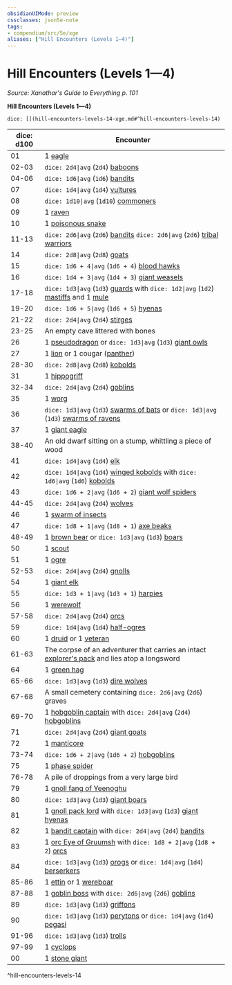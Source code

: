 ```yaml
---
obsidianUIMode: preview
cssclasses: json5e-note
tags:
- compendium/src/5e/xge
aliases: ["Hill Encounters (Levels 1—4)"]
---
```

# Hill Encounters (Levels 1—4)
*Source: Xanathar's Guide to Everything p. 101* 

**Hill Encounters (Levels 1—4)**

`dice: [](hill-encounters-levels-14-xge.md#^hill-encounters-levels-14)`

| dice: d100 | Encounter |
|------------|-----------|
| 01 | 1 [eagle](compendium/bestiary/beast/eagle.md) |
| 02-03 | `dice: 2d4\|avg` (`2d4`) [baboons](compendium/bestiary/beast/baboon.md) |
| 04-06 | `dice: 1d6\|avg` (`1d6`) [bandits](compendium/bestiary/humanoid/bandit.md) |
| 07 | `dice: 1d4\|avg` (`1d4`) [vultures](compendium/bestiary/beast/vulture.md) |
| 08 | `dice: 1d10\|avg` (`1d10`) [commoners](compendium/bestiary/humanoid/commoner.md) |
| 09 | 1 [raven](compendium/bestiary/beast/raven.md) |
| 10 | 1 [poisonous snake](compendium/bestiary/beast/poisonous-snake.md) |
| 11-13 | `dice: 2d6\|avg` (`2d6`) [bandits](compendium/bestiary/humanoid/bandit.md) `dice: 2d6\|avg` (`2d6`) [tribal warriors](compendium/bestiary/humanoid/tribal-warrior.md) |
| 14 | `dice: 2d8\|avg` (`2d8`) [goats](compendium/bestiary/beast/goat.md) |
| 15 | `dice: 1d6 + 4\|avg` (`1d6 + 4`) [blood hawks](compendium/bestiary/beast/blood-hawk.md) |
| 16 | `dice: 1d4 + 3\|avg` (`1d4 + 3`) [giant weasels](compendium/bestiary/beast/giant-weasel.md) |
| 17-18 | `dice: 1d3\|avg` (`1d3`) [guards](compendium/bestiary/humanoid/guard.md) with `dice: 1d2\|avg` (`1d2`) [mastiffs](compendium/bestiary/beast/mastiff.md) and 1 [mule](compendium/bestiary/beast/mule.md) |
| 19-20 | `dice: 1d6 + 5\|avg` (`1d6 + 5`) [hyenas](compendium/bestiary/beast/hyena.md) |
| 21-22 | `dice: 2d4\|avg` (`2d4`) [stirges](compendium/bestiary/beast/stirge.md) |
| 23-25 | An empty cave littered with bones |
| 26 | 1 [pseudodragon](compendium/bestiary/dragon/pseudodragon.md) or `dice: 1d3\|avg` (`1d3`) [giant owls](compendium/bestiary/beast/giant-owl.md) |
| 27 | 1 [lion](compendium/bestiary/beast/lion.md) or 1 cougar ([panther](compendium/bestiary/beast/panther.md)) |
| 28-30 | `dice: 2d8\|avg` (`2d8`) [kobolds](compendium/bestiary/humanoid/kobold.md) |
| 31 | 1 [hippogriff](compendium/bestiary/monstrosity/hippogriff.md) |
| 32-34 | `dice: 2d4\|avg` (`2d4`) [goblins](compendium/bestiary/humanoid/goblin.md) |
| 35 | 1 [worg](compendium/bestiary/monstrosity/worg.md) |
| 36 | `dice: 1d3\|avg` (`1d3`) [swarms of bats](compendium/bestiary/beast/swarm-of-bats.md) or `dice: 1d3\|avg` (`1d3`) [swarms of ravens](compendium/bestiary/beast/swarm-of-ravens.md) |
| 37 | 1 [giant eagle](compendium/bestiary/beast/giant-eagle.md) |
| 38-40 | An old dwarf sitting on a stump, whittling a piece of wood |
| 41 | `dice: 1d4\|avg` (`1d4`) [elk](compendium/bestiary/beast/elk.md) |
| 42 | `dice: 1d4\|avg` (`1d4`) [winged kobolds](compendium/bestiary/humanoid/winged-kobold.md) with `dice: 1d6\|avg` (`1d6`) [kobolds](compendium/bestiary/humanoid/kobold.md) |
| 43 | `dice: 1d6 + 2\|avg` (`1d6 + 2`) [giant wolf spiders](compendium/bestiary/beast/giant-wolf-spider.md) |
| 44-45 | `dice: 2d4\|avg` (`2d4`) [wolves](compendium/bestiary/beast/wolf.md) |
| 46 | 1 [swarm of insects](compendium/bestiary/beast/swarm-of-insects.md) |
| 47 | `dice: 1d8 + 1\|avg` (`1d8 + 1`) [axe beaks](compendium/bestiary/beast/axe-beak.md) |
| 48-49 | 1 [brown bear](compendium/bestiary/beast/brown-bear.md) or `dice: 1d3\|avg` (`1d3`) [boars](compendium/bestiary/beast/boar.md) |
| 50 | 1 [scout](compendium/bestiary/humanoid/scout.md) |
| 51 | 1 [ogre](compendium/bestiary/giant/ogre.md) |
| 52-53 | `dice: 2d4\|avg` (`2d4`) [gnolls](compendium/bestiary/humanoid/gnoll.md) |
| 54 | 1 [giant elk](compendium/bestiary/beast/giant-elk.md) |
| 55 | `dice: 1d3 + 1\|avg` (`1d3 + 1`) [harpies](compendium/bestiary/monstrosity/harpy.md) |
| 56 | 1 [werewolf](compendium/bestiary/humanoid/werewolf.md) |
| 57-58 | `dice: 2d4\|avg` (`2d4`) [orcs](compendium/bestiary/humanoid/orc.md) |
| 59 | `dice: 1d4\|avg` (`1d4`) [half-ogres](compendium/bestiary/giant/half-ogre-ogrillon.md) |
| 60 | 1 [druid](compendium/bestiary/humanoid/druid.md) or 1 [veteran](compendium/bestiary/humanoid/veteran.md) |
| 61-63 | The corpse of an adventurer that carries an intact [explorer's pack](compendium/items/explorers-pack.md) and lies atop a longsword |
| 64 | 1 [green hag](compendium/bestiary/fey/green-hag.md) |
| 65-66 | `dice: 1d3\|avg` (`1d3`) [dire wolves](compendium/bestiary/beast/dire-wolf.md) |
| 67-68 | A small cemetery containing `dice: 2d6\|avg` (`2d6`) graves |
| 69-70 | 1 [hobgoblin captain](compendium/bestiary/humanoid/hobgoblin-captain.md) with `dice: 2d4\|avg` (`2d4`) [hobgoblins](compendium/bestiary/humanoid/hobgoblin.md) |
| 71 | `dice: 2d4\|avg` (`2d4`) [giant goats](compendium/bestiary/beast/giant-goat.md) |
| 72 | 1 [manticore](compendium/bestiary/monstrosity/manticore.md) |
| 73-74 | `dice: 1d6 + 2\|avg` (`1d6 + 2`) [hobgoblins](compendium/bestiary/humanoid/hobgoblin.md) |
| 75 | 1 [phase spider](compendium/bestiary/monstrosity/phase-spider.md) |
| 76-78 | A pile of droppings from a very large bird |
| 79 | 1 [gnoll fang of Yeenoghu](compendium/bestiary/fiend/gnoll-fang-of-yeenoghu.md) |
| 80 | `dice: 1d3\|avg` (`1d3`) [giant boars](compendium/bestiary/beast/giant-boar.md) |
| 81 | 1 [gnoll pack lord](compendium/bestiary/humanoid/gnoll-pack-lord.md) with `dice: 1d3\|avg` (`1d3`) [giant hyenas](compendium/bestiary/beast/giant-hyena.md) |
| 82 | 1 [bandit captain](compendium/bestiary/humanoid/bandit-captain.md) with `dice: 2d4\|avg` (`2d4`) [bandits](compendium/bestiary/humanoid/bandit.md) |
| 83 | 1 [orc Eye of Gruumsh](compendium/bestiary/humanoid/orc-eye-of-gruumsh.md) with `dice: 1d8 + 2\|avg` (`1d8 + 2`) [orcs](compendium/bestiary/humanoid/orc.md) |
| 84 | `dice: 1d3\|avg` (`1d3`) [orogs](compendium/bestiary/humanoid/orog.md) or `dice: 1d4\|avg` (`1d4`) [berserkers](compendium/bestiary/humanoid/berserker.md) |
| 85-86 | 1 [ettin](compendium/bestiary/giant/ettin.md) or 1 [wereboar](compendium/bestiary/humanoid/wereboar.md) |
| 87-88 | 1 [goblin boss](compendium/bestiary/humanoid/goblin-boss.md) with `dice: 2d6\|avg` (`2d6`) [goblins](compendium/bestiary/humanoid/goblin.md) |
| 89 | `dice: 1d3\|avg` (`1d3`) [griffons](compendium/bestiary/monstrosity/griffon.md) |
| 90 | `dice: 1d3\|avg` (`1d3`) [perytons](compendium/bestiary/monstrosity/peryton.md) or `dice: 1d4\|avg` (`1d4`) [pegasi](compendium/bestiary/celestial/pegasus.md) |
| 91-96 | `dice: 1d3\|avg` (`1d3`) [trolls](compendium/bestiary/giant/troll.md) |
| 97-99 | 1 [cyclops](compendium/bestiary/giant/cyclops.md) |
| 00 | 1 [stone giant](compendium/bestiary/giant/stone-giant.md) |
^hill-encounters-levels-14